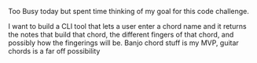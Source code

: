 Too Busy today but spent time thinking of my goal for this code challenge.

I want to build a CLI tool that lets a user enter a chord name and it returns the notes that build that chord, the different fingers of that chord, and possibly how the fingerings will be. Banjo chord stuff is my MVP, guitar chords is a far off possibility
